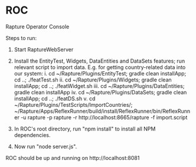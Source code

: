 # ROC
Rapture Operator Console

Steps to run:
1. Start RaptureWebServer

2. Install the EntityTest, Widgets, DataEntities and DataSets features; run relevant script to import data.
E.g. for getting country-related data into our system:
i. cd ~/Rapture/Plugins/EntityTest; gradle clean installApp; cd ..; ./featTest.sh
ii. cd ~/Rapture/Plugins/Widgets; gradle clean installApp; cd ..; ./featWidget.sh
iii. cd ~/Rapture/Plugins/DataEntities; gradle clean installApp
iv. cd ~/Rapture/Plugins/DataSets; gradle clean installApp; cd ..; ./featDS.sh
v. cd ~/Rapture/Plugins/TestScripts/ImportCountries/; ~/Rapture/Apps/ReflexRunner/build/install/ReflexRunner/bin/ReflexRunner -u rapture -p rapture -r http://localhost:8665/rapture -f import.script

3. In ROC's root directory, run "npm install" to install all NPM dependencies.

4. Now run "node server.js". 

ROC should be up and running on http://localhost:8081
